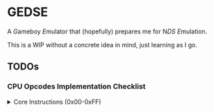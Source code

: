 # GEDSE

A *G*ameboy *E*mulator that (hopefully) prepares me for N*DS* *E*mulation.

This is a WIP without a concrete idea in mind, just learning as I go.

## TODOs

### CPU Opcodes Implementation Checklist

<details>
<summary>Core Instructions (0x00-0xFF)</summary>

- [x] `0x00`, `NOP`: 1B, 4C, Flags: - - - -
- [x] `0x01`, `LD BC,n16`: 3B, 12C, Flags: - - - -
- [x] `0x02`, `LD (BC),A`: 1B, 8C, Flags: - - - -
- [x] `0x03`, `INC BC`: 1B, 8C, Flags: - - - -
- [x] `0x04`, `INC B`: 1B, 4C, Flags: Z 0 H -
- [x] `0x05`, `DEC B`: 1B, 4C, Flags: Z 1 H -
- [x] `0x06`, `LD B,n8`: 2B, 8C, Flags: - - - -
- [x] `0x07`, `RLCA`: 1B, 4C, Flags: 0 0 0 C
- [x] `0x08`, `LD (a16),SP`: 3B, 20C, Flags: - - - -
- [x] `0x09`, `ADD HL,BC`: 1B, 8C, Flags: - 0 H C
- [x] `0x0A`, `LD A,(BC)`: 1B, 8C, Flags: - - - -
- [x] `0x0B`, `DEC BC`: 1B, 8C, Flags: - - - -
- [x] `0x0C`, `INC C`: 1B, 4C, Flags: Z 0 H -
- [x] `0x0D`, `DEC C`: 1B, 4C, Flags: Z 1 H -
- [x] `0x0E`, `LD C,n8`: 2B, 8C, Flags: - - - -
- [x] `0x0F`, `RRCA`: 1B, 4C, Flags: 0 0 0 C
- [ ] `0x10`, `STOP n8`: 2B, 4C, Flags: - - - -
- [x] `0x11`, `LD DE,n16`: 3B, 12C, Flags: - - - -
- [x] `0x12`, `LD (DE),A`: 1B, 8C, Flags: - - - -
- [x] `0x13`, `INC DE`: 1B, 8C, Flags: - - - -
- [x] `0x14`, `INC D`: 1B, 4C, Flags: Z 0 H -
- [x] `0x15`, `DEC D`: 1B, 4C, Flags: Z 1 H -
- [x] `0x16`, `LD D,n8`: 2B, 8C, Flags: - - - -
- [x] `0x17`, `RLA`: 1B, 4C, Flags: 0 0 0 C
- [ ] `0x18`, `JR e8`: 2B, 12C, Flags: - - - -
- [x] `0x19`, `ADD HL,DE`: 1B, 8C, Flags: - 0 H C
- [x] `0x1A`, `LD A,(DE)`: 1B, 8C, Flags: - - - -
- [x] `0x1B`, `DEC DE`: 1B, 8C, Flags: - - - -
- [x] `0x1C`, `INC E`: 1B, 4C, Flags: Z 0 H -
- [x] `0x1D`, `DEC E`: 1B, 4C, Flags: Z 1 H -
- [x] `0x1E`, `LD E,n8`: 2B, 8C, Flags: - - - -
- [x] `0x1F`, `RRA`: 1B, 4C, Flags: 0 0 0 C
- [ ] `0x20`, `JR NZ,e8`: 2B, 12/8C, Flags: - - - -
- [x] `0x21`, `LD HL,n16`: 3B, 12C, Flags: - - - -
- [x] `0x22`, `LD (HL+),A`: 1B, 8C, Flags: - - - -
- [x] `0x23`, `INC HL`: 1B, 8C, Flags: - - - -
- [x] `0x24`, `INC H`: 1B, 4C, Flags: Z 0 H -
- [x] `0x25`, `DEC H`: 1B, 4C, Flags: Z 1 H -
- [x] `0x26`, `LD H,n8`: 2B, 8C, Flags: - - - -
- [x] `0x27`, `DAA`: 1B, 4C, Flags: Z - 0 C
- [ ] `0x28`, `JR Z,e8`: 2B, 12/8C, Flags: - - - -
- [x] `0x29`, `ADD HL,HL`: 1B, 8C, Flags: - 0 H C
- [x] `0x2A`, `LD A,(HL+)`: 1B, 8C, Flags: - - - -
- [x] `0x2B`, `DEC HL`: 1B, 8C, Flags: - - - -
- [x] `0x2C`, `INC L`: 1B, 4C, Flags: Z 0 H -
- [x] `0x2D`, `DEC L`: 1B, 4C, Flags: Z 1 H -
- [x] `0x2E`, `LD L,n8`: 2B, 8C, Flags: - - - -
- [x] `0x2F`, `CPL`: 1B, 4C, Flags: - 1 1 -
- [ ] `0x30`, `JR NC,e8`: 2B, 12/8C, Flags: - - - -
- [x] `0x31`, `LD SP,n16`: 3B, 12C, Flags: - - - -
- [x] `0x32`, `LD (HL-),A`: 1B, 8C, Flags: - - - -
- [x] `0x33`, `INC SP`: 1B, 8C, Flags: - - - -
- [x] `0x34`, `INC (HL)`: 1B, 12C, Flags: Z 0 H -
- [x] `0x35`, `DEC (HL)`: 1B, 12C, Flags: Z 1 H -
- [x] `0x36`, `LD (HL),n8`: 2B, 12C, Flags: - - - -
- [x] `0x37`, `SCF`: 1B, 4C, Flags: - 0 0 1
- [ ] `0x38`, `JR C,e8`: 2B, 12/8C, Flags: - - - -
- [x] `0x39`, `ADD HL,SP`: 1B, 8C, Flags: - 0 H C
- [x] `0x3A`, `LD A,(HL-)`: 1B, 8C, Flags: - - - -
- [x] `0x3B`, `DEC SP`: 1B, 8C, Flags: - - - -
- [x] `0x3C`, `INC A`: 1B, 4C, Flags: Z 0 H -
- [x] `0x3D`, `DEC A`: 1B, 4C, Flags: Z 1 H -
- [x] `0x3E`, `LD A,n8`: 2B, 8C, Flags: - - - -
- [x] `0x3F`, `CCF`: 1B, 4C, Flags: - 0 0 C
- [x] `0x40`, `LD B,B`: 1B, 4C, Flags: - - - -
- [x] `0x41`, `LD B,C`: 1B, 4C, Flags: - - - -
- [x] `0x42`, `LD B,D`: 1B, 4C, Flags: - - - -
- [x] `0x43`, `LD B,E`: 1B, 4C, Flags: - - - -
- [x] `0x44`, `LD B,H`: 1B, 4C, Flags: - - - -
- [x] `0x45`, `LD B,L`: 1B, 4C, Flags: - - - -
- [x] `0x46`, `LD B,(HL)`: 1B, 8C, Flags: - - - -
- [x] `0x47`, `LD B,A`: 1B, 4C, Flags: - - - -
- [x] `0x48`, `LD C,B`: 1B, 4C, Flags: - - - -
- [x] `0x49`, `LD C,C`: 1B, 4C, Flags: - - - -
- [x] `0x4A`, `LD C,D`: 1B, 4C, Flags: - - - -
- [x] `0x4B`, `LD C,E`: 1B, 4C, Flags: - - - -
- [x] `0x4C`, `LD C,H`: 1B, 4C, Flags: - - - -
- [x] `0x4D`, `LD C,L`: 1B, 4C, Flags: - - - -
- [x] `0x4E`, `LD C,(HL)`: 1B, 8C, Flags: - - - -
- [x] `0x4F`, `LD C,A`: 1B, 4C, Flags: - - - -
- [x] `0x50`, `LD D,B`: 1B, 4C, Flags: - - - -
- [x] `0x51`, `LD D,C`: 1B, 4C, Flags: - - - -
- [x] `0x52`, `LD D,D`: 1B, 4C, Flags: - - - -
- [x] `0x53`, `LD D,E`: 1B, 4C, Flags: - - - -
- [x] `0x54`, `LD D,H`: 1B, 4C, Flags: - - - -
- [x] `0x55`, `LD D,L`: 1B, 4C, Flags: - - - -
- [x] `0x56`, `LD D,(HL)`: 1B, 8C, Flags: - - - -
- [x] `0x57`, `LD D,A`: 1B, 4C, Flags: - - - -
- [x] `0x58`, `LD E,B`: 1B, 4C, Flags: - - - -
- [x] `0x59`, `LD E,C`: 1B, 4C, Flags: - - - -
- [x] `0x5A`, `LD E,D`: 1B, 4C, Flags: - - - -
- [x] `0x5B`, `LD E,E`: 1B, 4C, Flags: - - - -
- [x] `0x5C`, `LD E,H`: 1B, 4C, Flags: - - - -
- [x] `0x5D`, `LD E,L`: 1B, 4C, Flags: - - - -
- [x] `0x5E`, `LD E,(HL)`: 1B, 8C, Flags: - - - -
- [x] `0x5F`, `LD E,A`: 1B, 4C, Flags: - - - -
- [x] `0x60`, `LD H,B`: 1B, 4C, Flags: - - - -
- [x] `0x61`, `LD H,C`: 1B, 4C, Flags: - - - -
- [x] `0x62`, `LD H,D`: 1B, 4C, Flags: - - - -
- [x] `0x63`, `LD H,E`: 1B, 4C, Flags: - - - -
- [x] `0x64`, `LD H,H`: 1B, 4C, Flags: - - - -
- [x] `0x65`, `LD H,L`: 1B, 4C, Flags: - - - -
- [x] `0x66`, `LD H,(HL)`: 1B, 8C, Flags: - - - -
- [x] `0x67`, `LD H,A`: 1B, 4C, Flags: - - - -
- [x] `0x68`, `LD L,B`: 1B, 4C, Flags: - - - -
- [x] `0x69`, `LD L,C`: 1B, 4C, Flags: - - - -
- [x] `0x6A`, `LD L,D`: 1B, 4C, Flags: - - - -
- [x] `0x6B`, `LD L,E`: 1B, 4C, Flags: - - - -
- [x] `0x6C`, `LD L,H`: 1B, 4C, Flags: - - - -
- [x] `0x6D`, `LD L,L`: 1B, 4C, Flags: - - - -
- [x] `0x6E`, `LD L,(HL)`: 1B, 8C, Flags: - - - -
- [x] `0x6F`, `LD L,A`: 1B, 4C, Flags: - - - -
- [x] `0x70`, `LD (HL),B`: 1B, 8C, Flags: - - - -
- [x] `0x71`, `LD (HL),C`: 1B, 8C, Flags: - - - -
- [x] `0x72`, `LD (HL),D`: 1B, 8C, Flags: - - - -
- [x] `0x73`, `LD (HL),E`: 1B, 8C, Flags: - - - -
- [x] `0x74`, `LD (HL),H`: 1B, 8C, Flags: - - - -
- [x] `0x75`, `LD (HL),L`: 1B, 8C, Flags: - - - -
- [ ] `0x76`, `HALT`: 1B, 4C, Flags: - - - -
- [x] `0x77`, `LD (HL),A`: 1B, 8C, Flags: - - - -
- [x] `0x78`, `LD A,B`: 1B, 4C, Flags: - - - -
- [x] `0x79`, `LD A,C`: 1B, 4C, Flags: - - - -
- [x] `0x7A`, `LD A,D`: 1B, 4C, Flags: - - - -
- [x] `0x7B`, `LD A,E`: 1B, 4C, Flags: - - - -
- [x] `0x7C`, `LD A,H`: 1B, 4C, Flags: - - - -
- [x] `0x7D`, `LD A,L`: 1B, 4C, Flags: - - - -
- [x] `0x7E`, `LD A,(HL)`: 1B, 8C, Flags: - - - -
- [x] `0x7F`, `LD A,A`: 1B, 4C, Flags: - - - -
- [x] `0x80`, `ADD A,B`: 1B, 4C, Flags: Z 0 H C
- [x] `0x81`, `ADD A,C`: 1B, 4C, Flags: Z 0 H C
- [x] `0x82`, `ADD A,D`: 1B, 4C, Flags: Z 0 H C
- [x] `0x83`, `ADD A,E`: 1B, 4C, Flags: Z 0 H C
- [x] `0x84`, `ADD A,H`: 1B, 4C, Flags: Z 0 H C
- [x] `0x85`, `ADD A,L`: 1B, 4C, Flags: Z 0 H C
- [x] `0x86`, `ADD A,(HL)`: 1B, 8C, Flags: Z 0 H C
- [x] `0x87`, `ADD A,A`: 1B, 4C, Flags: Z 0 H C
- [x] `0x88`, `ADC A,B`: 1B, 4C, Flags: Z 0 H C
- [x] `0x89`, `ADC A,C`: 1B, 4C, Flags: Z 0 H C
- [x] `0x8A`, `ADC A,D`: 1B, 4C, Flags: Z 0 H C
- [x] `0x8B`, `ADC A,E`: 1B, 4C, Flags: Z 0 H C
- [x] `0x8C`, `ADC A,H`: 1B, 4C, Flags: Z 0 H C
- [x] `0x8D`, `ADC A,L`: 1B, 4C, Flags: Z 0 H C
- [x] `0x8E`, `ADC A,(HL)`: 1B, 8C, Flags: Z 0 H C
- [x] `0x8F`, `ADC A,A`: 1B, 4C, Flags: Z 0 H C
- [x] `0x90`, `SUB A,B`: 1B, 4C, Flags: Z 1 H C
- [x] `0x91`, `SUB A,C`: 1B, 4C, Flags: Z 1 H C
- [x] `0x92`, `SUB A,D`: 1B, 4C, Flags: Z 1 H C
- [x] `0x93`, `SUB A,E`: 1B, 4C, Flags: Z 1 H C
- [x] `0x94`, `SUB A,H`: 1B, 4C, Flags: Z 1 H C
- [x] `0x95`, `SUB A,L`: 1B, 4C, Flags: Z 1 H C
- [x] `0x96`, `SUB A,(HL)`: 1B, 8C, Flags: Z 1 H C
- [x] `0x97`, `SUB A,A`: 1B, 4C, Flags: 1 1 0 0
- [x] `0x98`, `SBC A,B`: 1B, 4C, Flags: Z 1 H C
- [x] `0x99`, `SBC A,C`: 1B, 4C, Flags: Z 1 H C
- [x] `0x9A`, `SBC A,D`: 1B, 4C, Flags: Z 1 H C
- [x] `0x9B`, `SBC A,E`: 1B, 4C, Flags: Z 1 H C
- [x] `0x9C`, `SBC A,H`: 1B, 4C, Flags: Z 1 H C
- [x] `0x9D`, `SBC A,L`: 1B, 4C, Flags: Z 1 H C
- [x] `0x9E`, `SBC A,(HL)`: 1B, 8C, Flags: Z 1 H C
- [x] `0x9F`, `SBC A,A`: 1B, 4C, Flags: Z 1 H -
- [x] `0xA0`, `AND A,B`: 1B, 4C, Flags: Z 0 1 0
- [x] `0xA1`, `AND A,C`: 1B, 4C, Flags: Z 0 1 0
- [x] `0xA2`, `AND A,D`: 1B, 4C, Flags: Z 0 1 0
- [x] `0xA3`, `AND A,E`: 1B, 4C, Flags: Z 0 1 0
- [x] `0xA4`, `AND A,H`: 1B, 4C, Flags: Z 0 1 0
- [x] `0xA5`, `AND A,L`: 1B, 4C, Flags: Z 0 1 0
- [x] `0xA6`, `AND A,(HL)`: 1B, 8C, Flags: Z 0 1 0
- [x] `0xA7`, `AND A,A`: 1B, 4C, Flags: Z 0 1 0
- [x] `0xA8`, `XOR A,B`: 1B, 4C, Flags: Z 0 0 0
- [x] `0xA9`, `XOR A,C`: 1B, 4C, Flags: Z 0 0 0
- [x] `0xAA`, `XOR A,D`: 1B, 4C, Flags: Z 0 0 0
- [x] `0xAB`, `XOR A,E`: 1B, 4C, Flags: Z 0 0 0
- [x] `0xAC`, `XOR A,H`: 1B, 4C, Flags: Z 0 0 0
- [x] `0xAD`, `XOR A,L`: 1B, 4C, Flags: Z 0 0 0
- [x] `0xAE`, `XOR A,(HL)`: 1B, 8C, Flags: Z 0 0 0
- [x] `0xAF`, `XOR A,A`: 1B, 4C, Flags: 1 0 0 0
- [x] `0xB0`, `OR A,B`: 1B, 4C, Flags: Z 0 0 0
- [x] `0xB1`, `OR A,C`: 1B, 4C, Flags: Z 0 0 0
- [x] `0xB2`, `OR A,D`: 1B, 4C, Flags: Z 0 0 0
- [x] `0xB3`, `OR A,E`: 1B, 4C, Flags: Z 0 0 0
- [x] `0xB4`, `OR A,H`: 1B, 4C, Flags: Z 0 0 0
- [x] `0xB5`, `OR A,L`: 1B, 4C, Flags: Z 0 0 0
- [x] `0xB6`, `OR A,(HL)`: 1B, 8C, Flags: Z 0 0 0
- [x] `0xB7`, `OR A,A`: 1B, 4C, Flags: Z 0 0 0
- [x] `0xB8`, `CP A,B`: 1B, 4C, Flags: Z 1 H C
- [x] `0xB9`, `CP A,C`: 1B, 4C, Flags: Z 1 H C
- [x] `0xBA`, `CP A,D`: 1B, 4C, Flags: Z 1 H C
- [x] `0xBB`, `CP A,E`: 1B, 4C, Flags: Z 1 H C
- [x] `0xBC`, `CP A,H`: 1B, 4C, Flags: Z 1 H C
- [x] `0xBD`, `CP A,L`: 1B, 4C, Flags: Z 1 H C
- [x] `0xBE`, `CP A,(HL)`: 1B, 8C, Flags: Z 1 H C
- [x] `0xBF`, `CP A,A`: 1B, 4C, Flags: 1 1 0 0
- [ ] `0xC0`, `RET NZ`: 1B, 20/8C, Flags: - - - -
- [ ] `0xC1`, `POP BC`: 1B, 12C, Flags: - - - -
- [ ] `0xC2`, `JP NZ,a16`: 3B, 16/12C, Flags: - - - -
- [ ] `0xC3`, `JP a16`: 3B, 16C, Flags: - - - -
- [ ] `0xC4`, `CALL NZ,a16`: 3B, 24/12C, Flags: - - - -
- [ ] `0xC5`, `PUSH BC`: 1B, 16C, Flags: - - - -
- [x] `0xC6`, `ADD A,n8`: 2B, 8C, Flags: Z 0 H C
- [ ] `0xC7`, `RST $00`: 1B, 16C, Flags: - - - -
- [ ] `0xC8`, `RET Z`: 1B, 20/8C, Flags: - - - -
- [ ] `0xC9`, `RET`: 1B, 16C, Flags: - - - -
- [ ] `0xCA`, `JP Z,a16`: 3B, 16/12C, Flags: - - - -
- [ ] `0xCB`, `PREFIX CB`: 1B, 4C, Flags: - - - -
- [ ] `0xCC`, `CALL Z,a16`: 3B, 24/12C, Flags: - - - -
- [ ] `0xCD`, `CALL a16`: 3B, 24C, Flags: - - - -
- [x] `0xCE`, `ADC A,n8`: 2B, 8C, Flags: Z 0 H C
- [ ] `0xCF`, `RST $08`: 1B, 16C, Flags: - - - -
- [ ] `0xD0`, `RET NC`: 1B, 20/8C, Flags: - - - -
- [ ] `0xD1`, `POP DE`: 1B, 12C, Flags: - - - -
- [ ] `0xD2`, `JP NC,a16`: 3B, 16/12C, Flags: - - - -
- [ ] `0xD4`, `CALL NC,a16`: 3B, 24/12C, Flags: - - - -
- [ ] `0xD5`, `PUSH DE`: 1B, 16C, Flags: - - - -
- [x] `0xD6`, `SUB A,n8`: 2B, 8C, Flags: Z 1 H C
- [ ] `0xD7`, `RST $10`: 1B, 16C, Flags: - - - -
- [ ] `0xD8`, `RET C`: 1B, 20/8C, Flags: - - - -
- [ ] `0xD9`, `RETI`: 1B, 16C, Flags: - - - -
- [ ] `0xDA`, `JP C,a16`: 3B, 16/12C, Flags: - - - -
- [ ] `0xDC`, `CALL C,a16`: 3B, 24/12C, Flags: - - - -
- [x] `0xDE`, `SBC A,n8`: 2B, 8C, Flags: Z 1 H C
- [ ] `0xDF`, `RST $18`: 1B, 16C, Flags: - - - -
- [x] `0xE0`, `LDH (a8),A`: 2B, 12C, Flags: - - - -
- [ ] `0xE1`, `POP HL`: 1B, 12C, Flags: - - - -
- [x] `0xE2`, `LD (C),A`: 1B, 8C, Flags: - - - -
- [ ] `0xE5`, `PUSH HL`: 1B, 16C, Flags: - - - -
- [x] `0xE6`, `AND A,n8`: 2B, 8C, Flags: Z 0 1 0
- [ ] `0xE7`, `RST $20`: 1B, 16C, Flags: - - - -
- [x] `0xE8`, `ADD SP,e8`: 2B, 16C, Flags: 0 0 H C
- [ ] `0xE9`, `JP HL`: 1B, 4C, Flags: - - - -
- [x] `0xEA`, `LD (a16),A`: 3B, 16C, Flags: - - - -
- [x] `0xEE`, `XOR A,n8`: 2B, 8C, Flags: Z 0 0 0
- [ ] `0xEF`, `RST $28`: 1B, 16C, Flags: - - - -
- [x] `0xF0`, `LDH A,(a8)`: 2B, 12C, Flags: - - - -
- [ ] `0xF1`, `POP AF`: 1B, 12C, Flags: Z N H C
- [x] `0xF2`, `LD A,(C)`: 1B, 8C, Flags: - - - -
- [x] `0xF3`, `DI`: 1B, 4C, Flags: - - - -
- [ ] `0xF5`, `PUSH AF`: 1B, 16C, Flags: - - - -
- [x] `0xF6`, `OR A,n8`: 2B, 8C, Flags: Z 0 0 0
- [ ] `0xF7`, `RST $30`: 1B, 16C, Flags: - - - -
- [x] `0xF8`, `LD HL,SP+e8`: 2B, 12C, Flags: 0 0 H C
- [x] `0xF9`, `LD SP,HL`: 1B, 8C, Flags: - - - -
- [x] `0xFA`, `LD A,(a16)`: 3B, 16C, Flags: - - - -
- [x] `0xFB`, `EI`: 1B, 4C, Flags: - - - -
- [x] `0xFE`, `CP A,n8`: 2B, 8C, Flags: Z 1 H C
- [ ] `0xEF`, `RST $38`: 1B, 16C, Flags: - - - -
</details>


